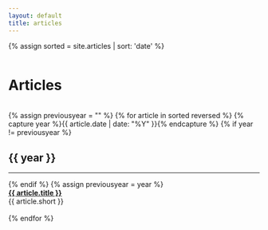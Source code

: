 ```yaml
---
layout: default
title: articles
---
```

{% assign sorted = site.articles | sort: 'date' %}
<div class="columns is-centered">
  <h1 class="title">Articles</h1>
</div>
<br>
{% assign previousyear = "" %}
{% for article in sorted reversed %}
{% capture year  %}{{ article.date | date: "%Y" }}{% endcapture %}
{% if year != previousyear %}<h2>{{ year }}</h2><hr>{% endif %}
{% assign previousyear = year %}
<div>
  <a href="{{ article.url }}"><b>{{ article.title }}</b></a><br>
  {{ article.short }}
</div>
<br>
{% endfor %}